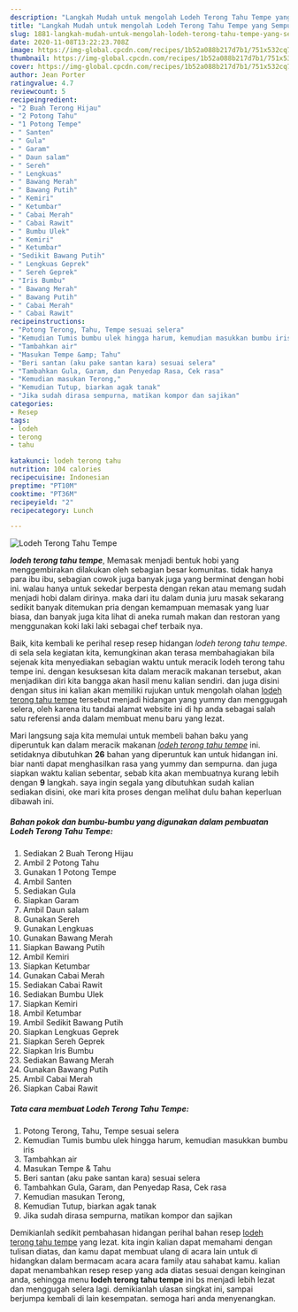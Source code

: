 ```yaml
---
description: "Langkah Mudah untuk mengolah Lodeh Terong Tahu Tempe yang Sempurna"
title: "Langkah Mudah untuk mengolah Lodeh Terong Tahu Tempe yang Sempurna"
slug: 1881-langkah-mudah-untuk-mengolah-lodeh-terong-tahu-tempe-yang-sempurna
date: 2020-11-08T13:22:23.708Z
image: https://img-global.cpcdn.com/recipes/1b52a088b217d7b1/751x532cq70/lodeh-terong-tahu-tempe-foto-resep-utama.jpg
thumbnail: https://img-global.cpcdn.com/recipes/1b52a088b217d7b1/751x532cq70/lodeh-terong-tahu-tempe-foto-resep-utama.jpg
cover: https://img-global.cpcdn.com/recipes/1b52a088b217d7b1/751x532cq70/lodeh-terong-tahu-tempe-foto-resep-utama.jpg
author: Jean Porter
ratingvalue: 4.7
reviewcount: 5
recipeingredient:
- "2 Buah Terong Hijau"
- "2 Potong Tahu"
- "1 Potong Tempe"
- " Santen"
- " Gula"
- " Garam"
- " Daun salam"
- " Sereh"
- " Lengkuas"
- " Bawang Merah"
- " Bawang Putih"
- " Kemiri"
- " Ketumbar"
- " Cabai Merah"
- " Cabai Rawit"
- " Bumbu Ulek"
- " Kemiri"
- " Ketumbar"
- "Sedikit Bawang Putih"
- " Lengkuas Geprek"
- " Sereh Geprek"
- "Iris Bumbu"
- " Bawang Merah"
- " Bawang Putih"
- " Cabai Merah"
- " Cabai Rawit"
recipeinstructions:
- "Potong Terong, Tahu, Tempe sesuai selera"
- "Kemudian Tumis bumbu ulek hingga harum, kemudian masukkan bumbu iris"
- "Tambahkan air"
- "Masukan Tempe &amp; Tahu"
- "Beri santan (aku pake santan kara) sesuai selera"
- "Tambahkan Gula, Garam, dan Penyedap Rasa, Cek rasa"
- "Kemudian masukan Terong,"
- "Kemudian Tutup, biarkan agak tanak"
- "Jika sudah dirasa sempurna, matikan kompor dan sajikan"
categories:
- Resep
tags:
- lodeh
- terong
- tahu

katakunci: lodeh terong tahu 
nutrition: 104 calories
recipecuisine: Indonesian
preptime: "PT10M"
cooktime: "PT36M"
recipeyield: "2"
recipecategory: Lunch

---
```



![Lodeh Terong Tahu Tempe](https://img-global.cpcdn.com/recipes/1b52a088b217d7b1/751x532cq70/lodeh-terong-tahu-tempe-foto-resep-utama.jpg)

<b><i>lodeh terong tahu tempe</i></b>, Memasak menjadi bentuk hobi yang menggembirakan dilakukan oleh sebagian besar komunitas. tidak hanya para ibu ibu, sebagian cowok juga banyak juga yang berminat dengan hobi ini. walau hanya untuk sekedar berpesta dengan rekan atau memang sudah menjadi hobi dalam dirinya. maka dari itu dalam dunia juru masak sekarang sedikit banyak ditemukan pria dengan kemampuan memasak yang luar biasa, dan banyak juga kita lihat di aneka rumah makan dan restoran yang menggunakan koki laki laki sebagai chef terbaik nya.



Baik, kita kembali ke perihal resep resep hidangan <i>lodeh terong tahu tempe</i>. di sela sela kegiatan kita, kemungkinan akan terasa membahagiakan bila sejenak kita menyediakan sebagian waktu untuk meracik lodeh terong tahu tempe ini. dengan kesuksesan kita dalam meracik makanan tersebut, akan menjadikan diri kita bangga akan hasil menu kalian sendiri. dan juga disini dengan situs ini kalian akan memiliki rujukan untuk mengolah olahan <u>lodeh terong tahu tempe</u> tersebut menjadi hidangan yang yummy dan menggugah selera, oleh karena itu tandai alamat website ini di hp anda sebagai salah satu referensi anda dalam membuat menu baru yang lezat.


Mari langsung saja kita memulai untuk membeli bahan baku yang diperuntuk kan dalam meracik makanan <u><i>lodeh terong tahu tempe</i></u> ini. setidaknya dibutuhkan <b>26</b> bahan yang diperuntuk kan untuk hidangan ini. biar nanti dapat menghasilkan rasa yang yummy dan sempurna. dan juga siapkan waktu kalian sebentar, sebab kita akan membuatnya kurang lebih dengan <b>9</b> langkah. saya ingin segala yang dibutuhkan sudah kalian sediakan disini, oke mari kita proses dengan melihat dulu bahan keperluan dibawah ini.

<!--inarticleads1-->

##### Bahan pokok dan bumbu-bumbu yang digunakan dalam pembuatan Lodeh Terong Tahu Tempe:

1. Sediakan 2 Buah Terong Hijau
1. Ambil 2 Potong Tahu
1. Gunakan 1 Potong Tempe
1. Ambil  Santen
1. Sediakan  Gula
1. Siapkan  Garam
1. Ambil  Daun salam
1. Gunakan  Sereh
1. Gunakan  Lengkuas
1. Gunakan  Bawang Merah
1. Siapkan  Bawang Putih
1. Ambil  Kemiri
1. Siapkan  Ketumbar
1. Gunakan  Cabai Merah
1. Sediakan  Cabai Rawit
1. Sediakan  Bumbu Ulek
1. Siapkan  Kemiri
1. Ambil  Ketumbar
1. Ambil Sedikit Bawang Putih
1. Siapkan  Lengkuas Geprek
1. Siapkan  Sereh Geprek
1. Siapkan Iris Bumbu
1. Sediakan  Bawang Merah
1. Gunakan  Bawang Putih
1. Ambil  Cabai Merah
1. Siapkan  Cabai Rawit




<!--inarticleads2-->

##### Tata cara membuat Lodeh Terong Tahu Tempe:

1. Potong Terong, Tahu, Tempe sesuai selera
1. Kemudian Tumis bumbu ulek hingga harum, kemudian masukkan bumbu iris
1. Tambahkan air
1. Masukan Tempe &amp; Tahu
1. Beri santan (aku pake santan kara) sesuai selera
1. Tambahkan Gula, Garam, dan Penyedap Rasa, Cek rasa
1. Kemudian masukan Terong,
1. Kemudian Tutup, biarkan agak tanak
1. Jika sudah dirasa sempurna, matikan kompor dan sajikan




Demikianlah sedikit pembahasan hidangan perihal bahan resep <u>lodeh terong tahu tempe</u> yang lezat. kita ingin kalian dapat memahami dengan tulisan diatas, dan kamu dapat membuat ulang di acara lain untuk di hidangkan dalam bermacam acara acara family atau sahabat kamu. kalian dapat menambahkan resep resep yang ada diatas sesuai dengan keinginan anda, sehingga menu <b>lodeh terong tahu tempe</b> ini bs menjadi lebih lezat dan menggugah selera lagi. demikianlah ulasan singkat ini, sampai berjumpa kembali di lain kesempatan. semoga hari anda menyenangkan.
